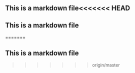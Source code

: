 ## This is a markdown file<<<<<<< HEAD
## This is a markdown file
=======
## This is a markdown file
>>>>>>> origin/master
